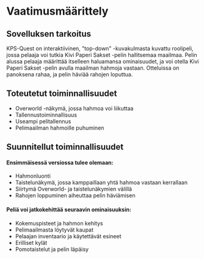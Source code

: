 # Vaatimusmäärittely
## Sovelluksen tarkoitus
KPS-Quest on interaktiivinen, "top-down" -kuvakulmasta kuvattu roolipeli, jossa pelaaja voi tutkia Kivi Paperi Sakset -pelin hallitsemaa maailmaa. Pelin alussa pelaaja määrittää itselleen haluamansa ominaisuudet, ja voi otella Kivi Paperi Sakset -pelin avulla maailman hahmoja vastaan. Otteluissa on panoksena rahaa, ja pelin häviää rahojen loputtua.
## Toteutetut toiminnallisuudet
- Overworld -näkymä, jossa hahmoa voi liikuttaa
- Tallennustoiminnallisuus
- Useampi pelitallennus
- Pelimaailman hahmoille puhuminen
## Suunnitellut toiminnallisuudet
#### Ensimmäisessä versiossa tulee olemaan:
- Hahmonluonti
- Taistelunäkymä, jossa kamppaillaan yhtä hahmoa vastaan kerrallaan
- Siirtymä Overworld- ja taistelunäkymien välillä
- Rahojen loppuminen aiheuttaa pelin häviämisen
#### Peliä voi jatkokehittää seuraavin ominaisuuksin:
- Kokemuspisteet ja hahmon kehitys
- Pelimaailmasta löytyvät kaupat
- Pelaajan inventaario ja käytettävät esineet
- Erilliset kylät
- Pomotaistelut ja pelin läpäisy
